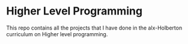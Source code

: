 # Higher Level Programming
This repo contains all the projects that I have done in the alx-Holberton curriculum on Higher level programming.


